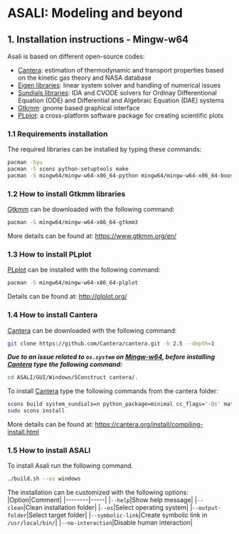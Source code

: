 # **ASALI: Modeling and beyond**

## **1. Installation instructions - Mingw-w64**
Asali is based on different open-source codes:
* [Cantera](https://cantera.org/): estimation of thermodynamic and transport properties based on the kinetic gas theory and NASA database
* [Eigen libraries](http://eigen.tuxfamily.org/index.php?title=Main_Page): linear system solver and handling of numerical issues
* [Sundials libraries](https://computation.llnl.gov/projects/sundials): IDA and CVODE solvers for Ordinay Differentional Equation (ODE) and Differential and Algebraic Equation (DAE) systems
* [Gtkmm](https://www.gtkmm.org/en/): gnome based graphical interface
* [PLplot](http://plplot.org/): a cross-platform software package for creating scientific plots

### 1.1 Requirements installation
The required libraries can be installed by typing these commands:  
```bash
pacman -Syu
pacman -S scons python-setuptools make
pacman -S mingw64/mingw-w64-x86_64-python mingw64/mingw-w64-x86_64-boost mingw64/mingw-w64-x86_64-gcc mingw64/mingw-w64-x86_64-python-setuptools mingw64/mingw-w64-x86_64-libopenmpt mingw64/mingw-w64-x86_64-openmp mingw64/mingw-w64-x86_64-python-ruamel-yaml mingw64/mingw-w64-x86_64-yaml-cpp mingw64/mingw-w64-x86_64-libyaml mingw64/mingw-w64-x86_64-cython mingw-w64-x86_64-gcc-fortran mingw64/mingw-w64-x86_64-libgd git 
```
### 1.2 How to install Gtkmm libraries
[Gtkmm](https://www.gtkmm.org/en/) can be downloaded with the following command:  
```bash
pacman -S mingw64/mingw-w64-x86_64-gtkmm3
```
More details can be found at: https://www.gtkmm.org/en/  
### 1.3 How to install PLplot
[PLplot](http://plplot.org/) can be installed with the following command:  
```bash
pacman -S mingw64/mingw-w64-x86_64-plplot
```
Details can be found at: http://plplot.org/
### 1.4 How to install Cantera
[Cantera](https://cantera.org/) can be downloaded with the following command:    
```bash
git clone https://github.com/Cantera/cantera.git -b 2.5 --depth=1  
```
  
  
***Due to an issue related to `os.system` on [Mingw-w64](https://www.msys2.org/), before installing [Cantera](https://cantera.org/) type the following command:***
```bash
cd ASALI/GUI/Windows/SConstruct cantera/.
```
   
To install [Cantera](https://cantera.org/) type the following commands from the cantera folder:  
```bash
scons build system_sundials=n python_package=minimal cc_flags='-Os' matlab_toolbox=n doxygen_docs=n sphinx_docs=n debug=n optimize=yes
sudo scons install  
```
More details can be found at: https://cantera.org/install/compiling-install.html 
### 1.5 How to install ASALI
To install Asali run the following command.  
```bash
./build.sh --os windows  
```
The installation can be customized with the following options:  
|Option|Comment|
|--------|-----|
|`--help`|Show help message|
|`--clean`|Clean installation folder|
|`--os`|Select operating system|
|`--output-folder`|Select target folder|
|`--symbolic-link`|Create symbolic link in `/usr/local/bin/`|
|`--no-interaction`|Disable human interaction|
